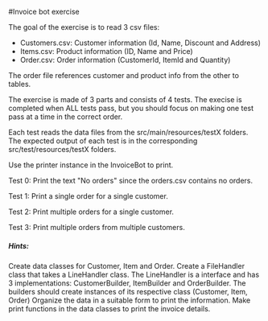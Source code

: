 #Invoice bot exercise

The goal of the exercise is to read 3 csv files:
 - Customers.csv: Customer information (Id, Name, Discount and Address)
 - Items.csv: Product information (ID, Name and Price)
 - Order.csv: Order information (CustomerId, ItemId and Quantity)

 
The order file references customer and product info from the other to tables.

The exercise is made of 3 parts and consists of 4 tests. 
The execise is completed when ALL tests pass, but you should focus on making one test pass
at a time in the correct order.

Each test reads the data files from the src/main/resources/testX folders.
The expected output of each test is in the corresponding src/test/resources/testX folders.

Use the printer instance in the InvoiceBot to print.

Test 0: Print the text "No orders" since the orders.csv contains no orders.

Test 1: Print a single order for a single customer.

Test 2: Print multiple orders for a single customer.

Test 3: Print multiple orders from multiple customers.


##### Hints:
Create data classes for Customer, Item and Order.
Create a FileHandler class that takes a LineHandler class.
The LineHandler is a interface and has 3 implementations: 
CustomerBuilder, ItemBuilder and OrderBuilder.
The builders should create instances of its respective class (Customer, Item, Order)
Organize the data in a suitable form to print the information.
Make print functions in the data classes to print the invoice details.